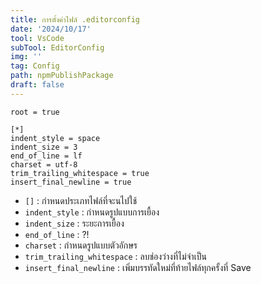 ```yaml
---
title: การตั้งค่าไฟล์ .editorconfig
date: '2024/10/17'
tool: VsCode
subTool: EditorConfig
img: ''
tag: Config
path: npmPublishPackage
draft: false
---
```


```shell
root = true

[*]
indent_style = space
indent_size = 3
end_of_line = lf
charset = utf-8
trim_trailing_whitespace = true
insert_final_newline = true
```

- `[]` : กำหนดประเภทไฟล์ที่จะนไปใช้
- `indent_style` : กำหนดรูปแบบการเยื้อง
- `indent_size` : ระยะการเยื้อง
- `end_of_line` : ?!
- `charset` : กำหนดรูปแบบตัวอักษร
- `trim_trailing_whitespace` : ลบช่องว่างที่ไม่จำเป็น
- `insert_final_newline` : เพิ่มบรรทัดใหม่ที่ท้ายไฟล์ทุกครั้งที่ Save
